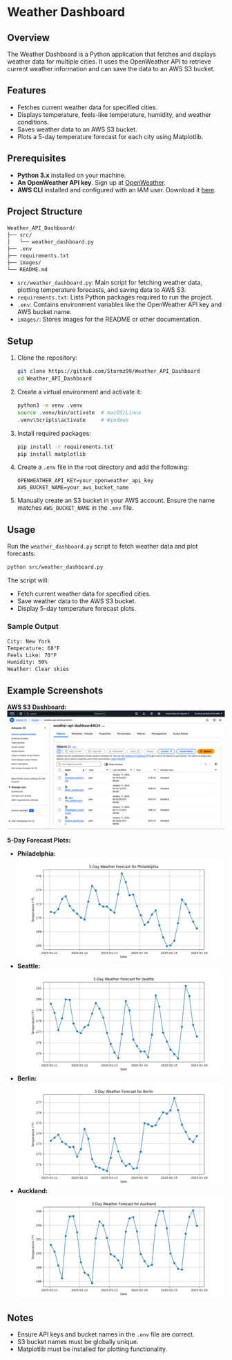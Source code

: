 # Weather Dashboard

## Overview
The Weather Dashboard is a Python application that fetches and displays weather data for multiple cities. It uses the OpenWeather API to retrieve current weather information and can save the data to an AWS S3 bucket.

## Features
- Fetches current weather data for specified cities.
- Displays temperature, feels-like temperature, humidity, and weather conditions.
- Saves weather data to an AWS S3 bucket.
- Plots a 5-day temperature forecast for each city using Matplotlib.

## Prerequisites
- **Python 3.x** installed on your machine.
- **An OpenWeather API key**. Sign up at [OpenWeather](https://home.openweathermap.org/users/sign_up).
- **AWS CLI** installed and configured with an IAM user. Download it [here](https://aws.amazon.com/cli/).

## Project Structure
```
Weather_API_Dashboard/
├── src/
│   └── weather_dashboard.py
├── .env
├── requirements.txt
├── images/
└── README.md
```
- `src/weather_dashboard.py`: Main script for fetching weather data, plotting temperature forecasts, and saving data to AWS S3.
- `requirements.txt`: Lists Python packages required to run the project.
- `.env`: Contains environment variables like the OpenWeather API key and AWS bucket name.
- `images/`: Stores images for the README or other documentation.

## Setup
1. Clone the repository:
   ```bash
   git clone https://github.com/Stormz99/Weather_API_Dashboard
   cd Weather_API_Dashboard
   ```

2. Create a virtual environment and activate it:
   ```bash
   python3 -m venv .venv
   source .venv/bin/activate  # macOS/Linux
   .venv\Scripts\activate     # Windows
   ```

3. Install required packages:
   ```bash
   pip install -r requirements.txt
   pip install matplotlib
   ```

4. Create a `.env` file in the root directory and add the following:
   ```env
   OPENWEATHER_API_KEY=your_openweather_api_key
   AWS_BUCKET_NAME=your_aws_bucket_name
   ```

5. Manually create an S3 bucket in your AWS account. Ensure the name matches `AWS_BUCKET_NAME` in the `.env` file.

## Usage
Run the `weather_dashboard.py` script to fetch weather data and plot forecasts:
```bash
python src/weather_dashboard.py
```

The script will:
- Fetch current weather data for specified cities.
- Save weather data to the AWS S3 bucket.
- Display 5-day temperature forecast plots.

### Sample Output
```
City: New York
Temperature: 68°F
Feels Like: 70°F
Humidity: 50%
Weather: Clear skies
```

## Example Screenshots
**AWS S3 Dashboard:**
![AWS Dashboard](images/aws-dashboard.png)

**5-Day Forecast Plots:**
- **Philadelphia:**
  ![Philadelphia Forecast](images/Philadelphia_forecast.png)
- **Seattle:**
  ![Seattle Forecast](images/Seattle_forecast.png)
- **Berlin:**
  ![Berlin Forecast](images/Berlin_forecast.png)
- **Auckland:**
  ![Auckland Forecast](images/Auckland_forecast.png)

## Notes
- Ensure API keys and bucket names in the `.env` file are correct.
- S3 bucket names must be globally unique.
- Matplotlib must be installed for plotting functionality.
